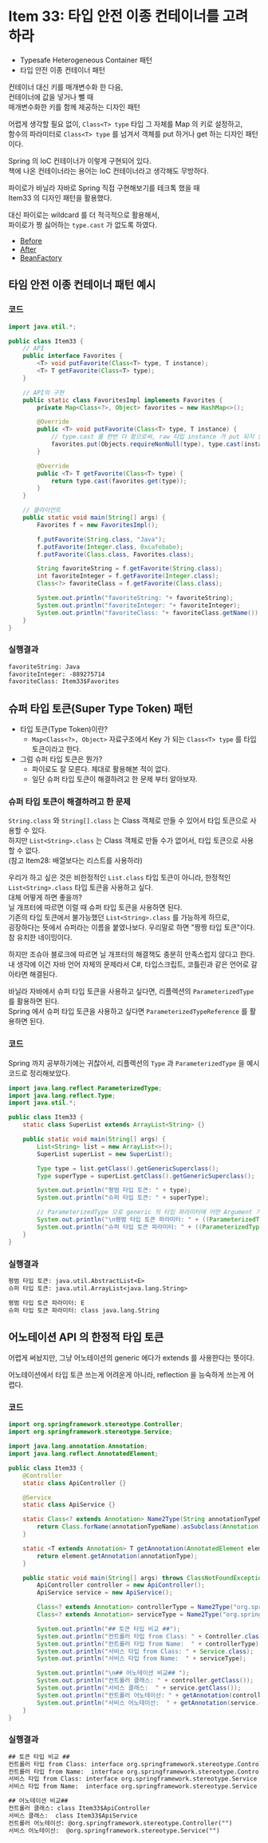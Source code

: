 # Item 33: 타입 안전 이종 컨테이너를 고려하라

- Typesafe Heterogeneous Container 패턴
- 타입 안전 이종 컨테이너 패턴

컨테이너 대신 키를 매개변수화 한 다음, <br>
컨테이너에 값을 넣거나 뺄 때 <br>
매개변수화한 키를 함께 제공하는 디자인 패턴

어렵게 생각할 필요 없이, `Class<T> type` 타입 그 자체를 Map 의 키로 설정하고, <br>
함수의 파라미터로 `Class<T> type` 를 넘겨서 객체를 put 하거나 get 하는 디자인 패턴이다.

Spring 의 IoC 컨테이너가 이렇게 구현되어 있다. <br>
책에 나온 컨테이너라는 용어는 IoC 컨테이너라고 생각해도 무방하다.

파이로가 바닐라 자바로 Spring 직접 구현해보기를 테크톡 했을 때 <br>
Item33 의 디자인 패턴을 활용했다.

대신 파이로는 wildcard 를 더 적극적으로 활용해서, <br>
파이로가 짱 싫어하는 `type.cast` 가 없도록 하였다.

- [Before](https://github.com/ghojeong/playground/blob/main/dependency/src/main/java/dip/v2/Server.java)
- [After](https://github.com/ghojeong/playground/blob/main/dependency/src/main/java/ioc/framework/SpringApplication.java)
- [BeanFactory](https://github.com/ghojeong/playground/blob/main/dependency/src/main/java/ioc/framework/BeanFactory.java)

## 타임 안전 이종 컨테이너 패턴 예시

### 코드

```Item33.java
import java.util.*;

public class Item33 {
    // API
    public interface Favorites {
        <T> void putFavorite(Class<T> type, T instance);
        <T> T getFavorite(Class<T> type);
    }

    // API의 구현
    public static class FavoritesImpl implements Favorites {
        private Map<Class<?>, Object> favorites = new HashMap<>();

        @Override
        public <T> void putFavorite(Class<T> type, T instance) {
            // type.cast 를 한번 더 함으로써, raw 타입 instance 가 put 되지 않도록 방지한다.
            favorites.put(Objects.requireNonNull(type), type.cast(instance));
        }

        @Override
        public <T> T getFavorite(Class<T> type) {
            return type.cast(favorites.get(type));
        }
    }

    // 클라이언트
    public static void main(String[] args) {
        Favorites f = new FavoritesImpl();

        f.putFavorite(String.class, "Java");
        f.putFavorite(Integer.class, 0xcafebabe);
        f.putFavorite(Class.class, Favorites.class);

        String favoriteString = f.getFavorite(String.class);
        int favoriteInteger = f.getFavorite(Integer.class);
        Class<?> favoriteClass = f.getFavorite(Class.class);

        System.out.println("favoriteString: "+ favoriteString);
        System.out.println("favoriteInteger: "+ favoriteInteger);
        System.out.println("favoriteClass: "+ favoriteClass.getName());
    }
}
```

### 실행결과

```txt
favoriteString: Java
favoriteInteger: -889275714
favoriteClass: Item33$Favorites
```

## 슈퍼 타입 토큰(Super Type Token) 패턴

- 타입 토큰(Type Token)이란?
  -  `Map<Class<?>, Object>` 자료구조에서 Key 가 되는 `Class<T> type` 를 타입 토큰이라고 한다.
- 그럼 슈퍼 타입 토큰은 뭔가?
  - 파이로도 잘 모른다. 제대로 활용해본 적이 없다.
  - 일단 슈퍼 타입 토큰이 해결하려고 한 문제 부터 알아보자.

### 슈퍼 타입 토큰이 해결하려고 한 문제

`String.class` 와 `String[].class` 는 Class 객체로 만들 수 있어서 타입 토큰으로 사용할 수 있다. <br>
하지만 `List<String>.class` 는 Class 객체로 만들 수가 없어서, 타입 토큰으로 사용할 수 없다. <br>
(참고 Item28: 배열보다는 리스트를 사용하라)

우리가 하고 싶은 것은 비한정적인 `List.class` 타입 토큰이 아니라, 한정적인 `List<String>.class` 타입 토큰을 사용하고 싶다. <br>
대체 어떻게 하면 좋을까? <br>
닐 개프터에 따르면 이럴 때 슈퍼 타입 토큰을 사용하면 된다. <br>
기존의 타입 토큰에서 불가능했던 `List<String>.class` 를 가능하게 하므로, <br>
굉장하다는 뜻에서 슈퍼라는 이름을 붙였나보다. 우리말로 하면 "짱짱 타입 토큰"이다. 참 유치한 네이밍이다.

하지만 조슈아 블로크에 따르면 닐 개프터의 해결책도 충분히 만족스럽지 않다고 한다. <br>
내 생각에 이건 자바 언어 자체의 문제라서 C#, 타입스크립트, 코틀린과 같은 언어로 갈아타면 해결된다.

바닐라 자바에서 슈퍼 타입 토큰을 사용하고 싶다면, 리플렉션의 `ParameterizedType` 를 활용하면 된다.<br>
Spring 에서 슈퍼 타입 토큰을 사용하고 싶다면 `ParameterizedTypeReference` 를 활용하면 된다.

### 코드

Spring 까지 공부하기에는 귀찮아서, 리플렉션의 `Type` 과 `ParameterizedType` 을 예시코드로 정리해보았다.

```java
import java.lang.reflect.ParameterizedType;
import java.lang.reflect.Type;
import java.util.*;

public class Item33 {
    static class SuperList extends ArrayList<String> {}

    public static void main(String[] args) {
        List<String> list = new ArrayList<>();
        SuperList superList = new SuperList();

        Type type = list.getClass().getGenericSuperclass();
        Type superType = superList.getClass().getGenericSuperclass();

        System.out.println("평범 타입 토큰: " + type);
        System.out.println("슈퍼 타입 토큰: " + superType);

        // ParameterizedType 으로 generic 의 타입 파라미터에 어떤 Argument 가 들어갔는지 확인할 수 있다.
        System.out.println("\n평범 타입 토큰 파라미터: " + ((ParameterizedType) type).getActualTypeArguments()[0]);
        System.out.println("슈퍼 타입 토큰 파라미터: " + ((ParameterizedType) superType).getActualTypeArguments()[0]);
    }
}
```

### 실행결과

```txt
평범 타입 토큰: java.util.AbstractList<E>
슈퍼 타입 토큰: java.util.ArrayList<java.lang.String>

평범 타입 토큰 파라미터: E
슈퍼 타입 토큰 파라미터: class java.lang.String
```

## 어노테이션 API 의 한정적 타입 토큰

어렵게 써놨지만, 그냥 어노테이션의 generic 에다가 extends 를 사용한다는 뜻이다.

어노테이션에서 타입 토큰 쓰는게 어려운게 아니라, reflection 을 능숙하게 쓰는게 어렵다.

### 코드

```java
import org.springframework.stereotype.Controller;
import org.springframework.stereotype.Service;

import java.lang.annotation.Annotation;
import java.lang.reflect.AnnotatedElement;

public class Item33 {
    @Controller
    static class ApiController {}

    @Service
    static class ApiService {}

    static Class<? extends Annotation> Name2Type(String annotationTypeName) throws ClassNotFoundException {
        return Class.forName(annotationTypeName).asSubclass(Annotation.class);
    }

    static <T extends Annotation> T getAnnotation(AnnotatedElement element, Class<T> annotationType) {
        return element.getAnnotation(annotationType);
    }

    public static void main(String[] args) throws ClassNotFoundException {
        ApiController controller = new ApiController();
        ApiService service = new ApiService();

        Class<? extends Annotation> controllerType = Name2Type("org.springframework.stereotype.Controller");
        Class<? extends Annotation> serviceType = Name2Type("org.springframework.stereotype.Service");

        System.out.println("## 토큰 타입 비교 ##");
        System.out.println("컨트롤러 타입 from Class: " + Controller.class);
        System.out.println("컨트롤러 타입 from Name:  " + controllerType);
        System.out.println("서비스 타입 from Class: " + Service.class);
        System.out.println("서비스 타입 from Name:  " + serviceType);

        System.out.println("\n## 어노테이션 비교## ");
        System.out.println("컨트롤러 클래스: " + controller.getClass());
        System.out.println("서비스 클래스:  " + service.getClass());
        System.out.println("컨트롤러 어노테이선: " + getAnnotation(controller.getClass(), controllerType));
        System.out.println("서비스 어노테이선:  " + getAnnotation(service.getClass(), serviceType));
    }
}
```

### 실행결과

```txt
## 토큰 타입 비교 ##
컨트롤러 타입 from Class: interface org.springframework.stereotype.Controller
컨트롤러 타입 from Name:  interface org.springframework.stereotype.Controller
서비스 타입 from Class: interface org.springframework.stereotype.Service
서비스 타입 from Name:  interface org.springframework.stereotype.Service

## 어노테이션 비교##
컨트롤러 클래스: class Item33$ApiController
서비스 클래스:  class Item33$ApiService
컨트롤러 어노테이선: @org.springframework.stereotype.Controller("")
서비스 어노테이선:  @org.springframework.stereotype.Service("")
```
